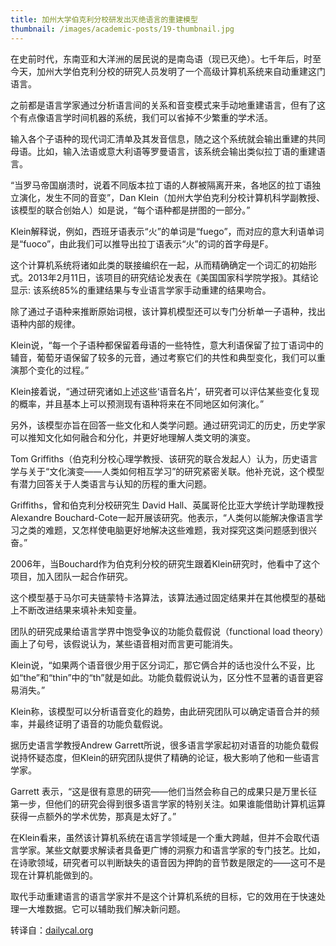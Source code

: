 ```yaml
---
title: 加州大学伯克利分校研发出灭绝语言的重建模型
thumbnail: /images/academic-posts/19-thumbnail.jpg
---
```


在史前时代，东南亚和大洋洲的居民说的是南岛语（现已灭绝）。七千年后，时至今天，加州大学伯克利分校的研究人员发明了一个高级计算机系统来自动重建这门语言。

<!--more-->

之前都是语言学家通过分析语言间的关系和音变模式来手动地重建语言，但有了这个有点像语言学时间机器的系统，我们可以省掉不少繁重的学术活。

输入各个子语种的现代词汇清单及其发音信息，随之这个系统就会输出重建的共同母语。比如，输入法语或意大利语等罗曼语言，该系统会输出类似拉丁语的重建语言。

“当罗马帝国崩溃时，说着不同版本拉丁语的人群被隔离开来，各地区的拉丁语独立演化，发生不同的音变”，Dan Klein（加州大学伯克利分校计算机科学副教授、该模型的联合创始人）如是说，“每个语种都是拼图的一部分。”

Klein解释说，例如，西班牙语表示“火”的单词是“fuego”，而对应的意大利语单词是“fuoco”，由此我们可以推导出拉丁语表示“火”的词的首字母是F。

这个计算机系统将诸如此类的联接编织在一起，从而精确确定一个词汇的初始形式。2013年2月11日，该项目的研究结论发表在《美国国家科学院学报》。其结论显示: 该系统85%的重建结果与专业语言学家手动重建的结果吻合。

除了通过子语种来推断原始词根，该计算机模型还可以专门分析单一子语种，找出语种内部的规律。

Klein说，“每一个子语种都保留着母语的一些特性，意大利语保留了拉丁语词中的辅音，葡萄牙语保留了较多的元音，通过考察它们的共性和典型变化，我们可以重演那个变化的过程。”

Klein接着说，“通过研究诸如上述这些‘语音名片’，研究者可以评估某些变化复现的概率，并且基本上可以预测现有语种将来在不同地区如何演化。”

另外，该模型亦旨在回答一些文化和人类学问题。通过研究词汇的历史，历史学家可以推知文化如何融合和分化，并更好地理解人类文明的演变。

Tom Griffiths（伯克利分校心理学教授、该研究的联合发起人）认为，历史语言学与关于“文化演变——人类如何相互学习”的研究紧密关联。他补充说，这个模型有潜力回答关于人类语言与认知的历程的重大问题。

Griffiths，曾和伯克利分校研究生 David Hall、英属哥伦比亚大学统计学助理教授Alexandre Bouchard-Cote一起开展该研究。他表示，“人类何以能解决像语言学习之类的难题，又怎样使电脑更好地解决这些难题，我对探究这类问题感到很兴奋。”

2006年，当Bouchard作为伯克利分校的研究生跟着Klein研究时，他看中了这个项目，加入团队一起合作研究。

这个模型基于马尔可夫链蒙特卡洛算法，该算法通过固定结果并在其他模型的基础上不断改进结果来填补未知变量。

团队的研究成果给语言学界中饱受争议的功能负载假说（functional load theory）画上了句号，该假说认为，某些语音相对而言更可能消失。

Klein说，“如果两个语音很少用于区分词汇，那它俩合并的话也没什么不妥，比如“the”和“thin”中的“th”就是如此。功能负载假说认为，区分性不显著的语音更容易消失。”

Klein称，该模型可以分析语音变化的趋势，由此研究团队可以确定语音合并的频率，并最终证明了语音的功能负载假说。

据历史语言学教授Andrew Garrett所说，很多语言学家起初对语音的功能负载假说持怀疑态度，但Klein的研究团队提供了精确的论证，极大影响了他和一些语言学家。

Garrett 表示，“这是很有意思的研究——他们当然会称自己的成果只是万里长征第一步，但他们的研究会得到很多语言学家的特别关注。如果谁能借助计算机运算获得一点额外的学术优势，那真是太好了。”

在Klein看来，虽然该计算机系统在语言学领域是一个重大跨越，但并不会取代语言学家。某些文献要求解读者具备更广博的洞察力和语言学家的专门技艺。比如，在诗歌领域，研究者可以判断缺失的语音因为押韵的音节数是限定的——这可不是现在计算机能做到的。

取代手动重建语言的语言学家并不是这个计算机系统的目标，它的效用在于快速处理一大堆数据。它可以辅助我们解决新问题。

转译自：[dailycal.org](http://www.dailycal.org/2013/02/19/uc-berkeley-researchers-develop-model-to-reconstruct-lost-languages/)